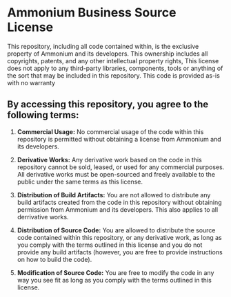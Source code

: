 # Ammonium Business Source License

This repository, including all code contained within, is the exclusive property of Ammonium and its developers. 
This ownership includes all copyrights, patents, and any other intellectual property rights, 
This license does not apply to any third-party libraries, components, tools or anything of the sort 
that may be included in this repository. This code is provided as-is with no warranty

## By accessing this repository, you agree to the following terms:

1. **Commercial Usage:** No commercial usage of the code within this repository is permitted without obtaining a license from Ammonium and its developers.

2. **Derivative Works:** Any derivative work based on the code in this repository cannot be sold, leased, or used for any commercial purposes. All derivative works must be open-sourced and freely available to the public under the same terms as this license.

3. **Distribution of Build Artifacts:** You are not allowed to distribute any build artifacts created from the code in this repository without obtaining permission from Ammonium and its developers. This also applies to all derrivative works. 

4. **Distribution of Source Code:** You are allowed to distribute the source code contained within this repository, or any derivative work, as long as you comply with the terms outlined in this license and you do not provide any build artifacts (however, you are free to provide instructions on how to build the code). 

5. **Modification of Source Code:** You are free to modify the code in any way you see fit as long as you comply with the terms outlined in this license.